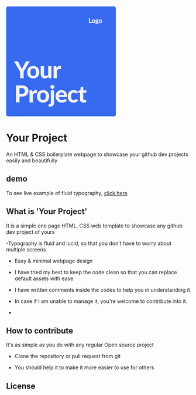 
[![N|Solid](https://github.com/fewprojects/yourproject/blob/7f2e6499267624dda36205cae1c2a50ed8063e6c/img/your_Project_Logo.png)]()
# Your Project
An HTML &amp; CSS boilerplate webpage to showcase your github dev projects easily and beautifully

## demo
To see live example of fluid typography, [click here]()

## What is 'Your Project'
It is a simple one page HTML, CSS web template to showcase any github dev project of yours

-Typography is fluid and lucid, so that you don't have to worry about multiple screens 

- Easy & minimal webpage design

- I have tried my best to keep the code clean so that you can replace default assets with ease

- I have written comments inside the codes to help you in understanding it

- In case if I am unable to manage it, you're welcome to contribute into it.
-
## How to contribute

It's as simple as you do with any regular Open source project

- Clone the repository or pull request from git  

- You should help it to make it more easier to use for others

## License


